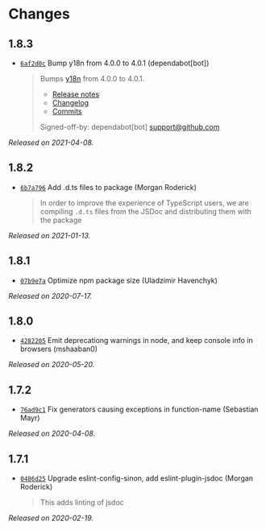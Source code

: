 # Changes

## 1.8.3

- [`6af2d0c`](https://github.com/sinonjs/commons/commit/6af2d0cf33e9fd1e4aaef5308fd16a9cd78a5782)
  Bump y18n from 4.0.0 to 4.0.1 (dependabot[bot])
  > Bumps [y18n](https://github.com/yargs/y18n) from 4.0.0 to 4.0.1.
  >
  > - [Release notes](https://github.com/yargs/y18n/releases)
  > - [Changelog](https://github.com/yargs/y18n/blob/master/CHANGELOG.md)
  > - [Commits](https://github.com/yargs/y18n/commits)
  >
  > Signed-off-by: dependabot[bot] <support@github.com>

_Released on 2021-04-08._

## 1.8.2

- [`6b7a796`](https://github.com/sinonjs/commons/commit/6b7a796ffc088b43dc283cc4477a7d641720dc96)
  Add .d.ts files to package (Morgan Roderick)
  > In order to improve the experience of TypeScript users, we are compiling
  > `.d.ts` files from the JSDoc and distributing them with the package

_Released on 2021-01-13._

## 1.8.1

- [`07b9e7a`](https://github.com/sinonjs/commons/commit/07b9e7a1d784771273a9a58d74945bbc7319b5d4)
  Optimize npm package size (Uladzimir Havenchyk)

_Released on 2020-07-17._

## 1.8.0

- [`4282205`](https://github.com/sinonjs/commons/commit/4282205343a4dcde2a35ccf2a8c2094300dad369)
  Emit deprecationg warnings in node, and keep console info in browsers (mshaaban0)

_Released on 2020-05-20._

## 1.7.2

- [`76ad9c1`](https://github.com/sinonjs/commons/commit/76ad9c16bad29f72420ed55bdf45b65d076108c8)
  Fix generators causing exceptions in function-name (Sebastian Mayr)

_Released on 2020-04-08._

## 1.7.1

- [`0486d25`](https://github.com/sinonjs/commons/commit/0486d250ecec9b5f9aa2210357767e413f4162d3)
  Upgrade eslint-config-sinon, add eslint-plugin-jsdoc (Morgan Roderick)
  > This adds linting of jsdoc

_Released on 2020-02-19._
